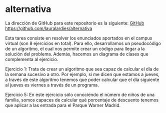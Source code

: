 # alternativa

La dirección de GitHub para este repositorio es la siguiente: [GitHub](https://github.com/lauralardies/alternativa)
https://github.com/lauralardies/alternativa

Esta tarea consiste en resolver los enunciados aportados en el campus virtual (son 8 ejercicios en total). Para ello, desarrollamos un pseudocódigo de un algoritmo, el cual nos permite crear un código para llegar a la solución del problema. Además, hacemos un diagrama de clases que complementa al ejercicio. 

Ejercicio 1: Trata de crear un algoritmo que sea capaz de calcular el día de la semana sucesivo a otro. Por ejemplo, si me dicen que estamos a jueves, a través de este algoritmo tenemos que poder calcular que el día siguiente al jueves es viernes a través de un programa. 

Ejercicio 5: En este ejercicio sólo conociendo el número de niños de una familia, somos capaces de calcular qué porcentaje de descuento tenemos que aplicar a las entrada para el Parque Warner Madrid.
